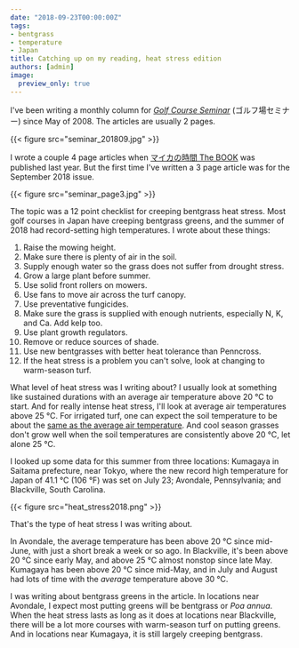 ```yaml
---
date: "2018-09-23T00:00:00Z"
tags:
- bentgrass
- temperature
- Japan
title: Catching up on my reading, heat stress edition
authors: [admin]
image:
  preview_only: true
---
```


I've been writing a monthly column for *[Golf Course Seminar](http://www.blog.asianturfgrass.com/2016/06/99-article-titles.html)* (ゴルフ場セミナー) since May of 2008. The articles are usually 2 pages. 

{{< figure src="seminar_201809.jpg" >}}

I wrote a couple 4 page articles when [マイカの時間 The BOOK](https://www.amazon.co.jp/dp/4772841725/ref=cm_sw_r_cp_ep_dp_U-eyAbHH25ZNN) was published last year. But the first time I've written a 3 page article was for the September 2018 issue. 

{{< figure src="seminar_page3.jpg" >}}

The topic was a 12 point checklist for creeping bentgrass heat stress. Most golf courses in Japan have creeping bentgrass greens, and the summer of 2018 had record-setting high temperatures. I wrote about these things:

1. Raise the mowing height.
2. Make sure there is plenty of air in the soil.
3. Supply enough water so the grass does not suffer from drought stress.
4. Grow a large plant before summer.
5. Use solid front rollers on mowers.
6. Use fans to move air across the turf canopy.
7. Use preventative fungicides.
8. Make sure the grass is supplied with enough nutrients, especially N, K, and Ca. Add kelp too.
9. Use plant growth regulators.
10. Remove or reduce sources of shade.
11. Use new bentgrasses with better heat tolerance than Penncross.
12. If the heat stress is a problem you can't solve, look at changing to warm-season turf.

What level of heat stress was I writing about? I usually look at something like sustained durations with an average air temperature above 20 °C to start. And for really intense heat stress, I'll look at average air temperatures above 25 °C. For irrigated turf, one can expect the soil temperature to be about the [same as the average air temperature](https://www.asianturfgrass.com/2018-08-10-soil-temperature-turf-hack/). And cool season grasses don't grow well when the soil temperatures are consistently above 20 °C, let alone 25 °C.

I looked up some data for this summer from three locations: Kumagaya in Saitama prefecture, near Tokyo, where the new record high temperature for Japan of 41.1 °C (106 °F) was set on July 23; Avondale, Pennsylvania; and Blackville, South Carolina. 

{{< figure src="heat_stress2018.png" >}}

That's the type of heat stress I was writing about.

In Avondale, the average temperature has been above 20 °C since mid-June, with just a short break a week or so ago. In Blackville, it's been above 20 °C since early May, and above 25 °C almost nonstop since late May. Kumagaya has been above 20 °C since mid-May, and in July and August had lots of time with the *average* temperature above 30 °C.

I was writing about bentgrass greens in the article. In locations near Avondale, I expect most putting greens will be bentgrass or *Poa annua*. When the heat stress lasts as long as it does at locations near Blackville, there will be a lot more courses with warm-season turf on putting greens. And in locations near Kumagaya, it is still largely creeping bentgrass.
